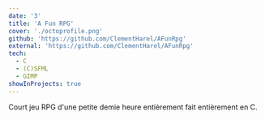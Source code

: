 ```yaml
---
date: '3'
title: 'A Fun RPG'
cover: './octoprofile.png'
github: 'https://github.com/ClementHarel/AFunRpg'
external: 'https://github.com/ClementHarel/AFunRpg'
tech:
  - C
  - (C)SFML
  - GIMP
showInProjects: true
---
```


Court jeu RPG d'une petite demie heure entièrement fait entièrement en C.

